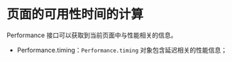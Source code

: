 # 页面的可用性时间的计算

Performance 接口可以获取到当前页面中与性能相关的信息。

- Performance.timing：`Performance.timing` 对象包含延迟相关的性能信息；